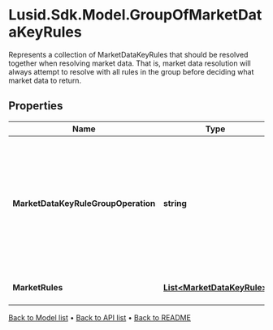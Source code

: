 # Lusid.Sdk.Model.GroupOfMarketDataKeyRules
Represents a collection of MarketDataKeyRules that should be resolved together when resolving market data. That is, market data resolution will always attempt to resolve with all rules in the group before deciding what market data to return.

## Properties

Name | Type | Description | Notes
------------ | ------------- | ------------- | -------------
**MarketDataKeyRuleGroupOperation** | **string** | The operation that will be used to process the collection of market data items and failures found on resolution into a single market data item or failure to be used. Supported values: [FirstLatest, AverageOfQuotesFound, AverageOfAllQuotes, FirstMinimum, FirstMaximum] | 
**MarketRules** | [**List&lt;MarketDataKeyRule&gt;**](MarketDataKeyRule.md) | The rules that should be grouped together in market data resolution. | 

[Back to Model list](../README.md#documentation-for-models) &#8226; [Back to API list](../README.md#documentation-for-api-endpoints) &#8226; [Back to README](../README.md)

